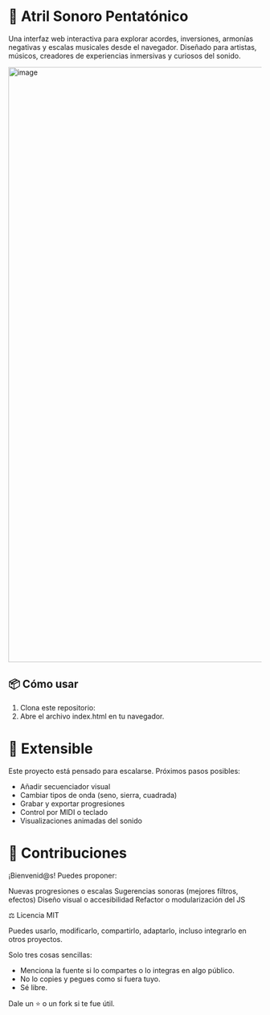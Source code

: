 # 🎹 Atril Sonoro Pentatónico

Una interfaz web interactiva para explorar acordes, inversiones, armonías negativas y escalas musicales desde el navegador. Diseñado para artistas, músicos, creadores de experiencias inmersivas y curiosos del sonido.

<img width="1185" alt="image" src="https://github.com/user-attachments/assets/54a8f19f-246f-4691-b707-9d944feafdaa" />


## 📦 Cómo usar

1. Clona este repositorio:
2. Abre el archivo index.html en tu navegador.

# 🧱 Extensible

Este proyecto está pensado para escalarse. Próximos pasos posibles:

- Añadir secuenciador visual
- Cambiar tipos de onda (seno, sierra, cuadrada)
- Grabar y exportar progresiones
- Control por MIDI o teclado
- Visualizaciones animadas del sonido

# 🤝 Contribuciones

¡Bienvenid@s! Puedes proponer:

Nuevas progresiones o escalas
Sugerencias sonoras (mejores filtros, efectos)
Diseño visual o accesibilidad
Refactor o modularización del JS

⚖️ Licencia MIT

Puedes usarlo, modificarlo, compartirlo, adaptarlo, incluso integrarlo en otros proyectos.

Solo tres cosas sencillas:
- Menciona la fuente si lo compartes o lo integras en algo público.
- No lo copies y pegues como si fuera tuyo.
- Sé libre. 

Dale un ⭐ o un fork si te fue útil.
